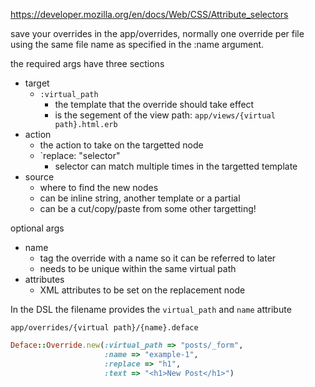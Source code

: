 
https://developer.mozilla.org/en/docs/Web/CSS/Attribute_selectors

save your overrides in the app/overrides, 
normally one override per file 
using the same file name as specified in the :name argument.

the required args have three sections

* target
    * `:virtual_path`
        * the template that the override should take effect
        * is the segement of the view path: `app/views/{virtual path}.html.erb`
* action
    * the action to take on the targetted node
    * `replace: "selector"
        * selector can match multiple times in the targetted template
* source
    * where to find the new nodes
    * can be inline string, another template or a partial
    * can be a cut/copy/paste from some other targetting!

optional args

* name
    * tag the override with a name so it can be referred to later
    * needs to be unique within the same virtual path
* attributes
    * XML attributes to be set on the replacement node
    
In the DSL the filename provides the `virtual_path` and `name` attribute

```
app/overrides/{virtual path}/{name}.deface
```

```ruby
Deface::Override.new(:virtual_path => "posts/_form", 
                     :name => "example-1", 
                     :replace => "h1", 
                     :text => "<h1>New Post</h1>")
```


